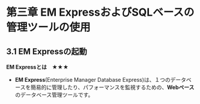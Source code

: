 # 第三章 EM ExpressおよびSQLベースの管理ツールの使用

## 3.1 EM Expressの起動

**EM Expressとは　★★★**

+ **EM Express**(Enterprise Manager Database Express)は、１つのデータベースを簡易的に管理したり、パフォーマンスを監視するための、**Webペース**のデータベース管理ツールです。
